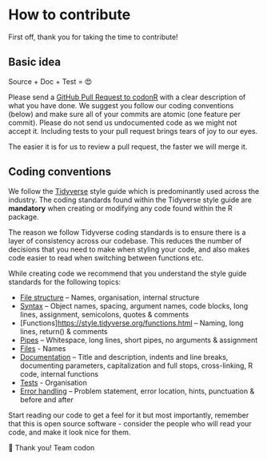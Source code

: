 # How to contribute

First off, thank you for taking the time to contribute!

## Basic idea

Source + Doc + Test = :heart_eyes:

Please send a [GitHub Pull Request to codonR](https://github.com/codonlibrary/codonR/pull/new/master) with a 
clear description of what you have done. 
We suggest you follow our coding conventions (below) and make sure all of your commits are atomic (one feature per commit). 
Please do not send us undocumented code as we might not accept it. Including tests to your pull request brings tears of joy to our eyes.  
 
The easier it is for us to review a pull request, the faster we will merge it. 

## Coding conventions

We follow the [Tidyverse](https://style.tidyverse.org/index) style guide which is predominantly used across the industry. The coding standards found within the Tidyverse style guide are **mandatory** when creating or modifying any code found within the R package.

The reason we follow Tidyverse coding standards is to ensure there is a layer of consistency across our codebase. This reduces the number of decisions that you need to make when styling your code, and also makes code easier to read when switching between functions etc.

While creating code we recommend that you understand the style guide standards for the following topics:

* [File structure](https://style.tidyverse.org/files.html) – Names, organisation, internal structure
* [Syntax](https://style.tidyverse.org/syntax.html) – Object names, spacing, argument names, code blocks, long lines, assignment, semicolons, quotes & comments
* [Functions]https://style.tidyverse.org/functions.html – Naming, long lines, return() & comments
* [Pipes](https://style.tidyverse.org/pipes.html) – Whitespace, long lines, short pipes, no arguments & assignment
* [Files](https://style.tidyverse.org/package-files.html) - Names
* [Documentation](https://style.tidyverse.org/documentation.html) – Title and description, indents and line breaks, documenting parameters, capitalization and full stops, cross-linking, R code, internal functions
* [Tests](https://style.tidyverse.org/tests.html) - Organisation
* [Error handling](https://style.tidyverse.org/error-messages.html) – Problem statement, error location, hints, punctuation & before and after
  
Start reading our code to get a feel for it but most importantly, remember that this is open source software - consider the people who will read your code, and make it look nice for them.

🥂 Thank you! Team codon
